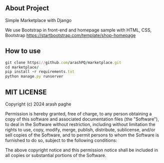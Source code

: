 ## About Project

Simple Marketplace with Django

We use Bootstrap in front-end
and homepage sample with HTML, CSS, Bootstrap
https://startbootstrap.com/template/shop-homepage

## How to use

```ruby
git clone https://github.com/arashPQ/marketplace.git
cd marketplace/
pip install -r requirements.txt
python manage.py runserver
```

## MIT LICENSE

Copyright (c) 2024 arash paghe

Permission is hereby granted, free of charge, to any person obtaining a copy
of this software and associated documentation files (the "Software"), to deal
in the Software without restriction, including without limitation the rights
to use, copy, modify, merge, publish, distribute, sublicense, and/or sell
copies of the Software, and to permit persons to whom the Software is
furnished to do so, subject to the following conditions:

The above copyright notice and this permission notice shall be included in all
copies or substantial portions of the Software.
